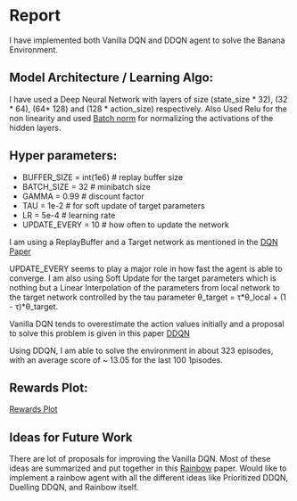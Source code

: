 # Report

I have implemented both Vanilla DQN and DDQN agent to solve the Banana Environment. 

## Model Architecture / Learning Algo:

I have used a Deep Neural Network with layers of size (state_size * 32), (32 * 64), (64* 128) and (128 * action_size) respectively. Also Used Relu for the non linearity and used [Batch norm](https://arxiv.org/abs/1502.03167) for normalizing the activations of the hidden layers. 

## Hyper parameters:

- BUFFER_SIZE = int(1e6)  # replay buffer size
- BATCH_SIZE = 32         # minibatch size
- GAMMA = 0.99            # discount factor
- TAU = 1e-2              # for soft update of target parameters
- LR = 5e-4               # learning rate 
- UPDATE_EVERY = 10        # how often to update the network

I am using a ReplayBuffer and a Target network as mentioned in the [DQN Paper](https://www.nature.com/articles/nature14236) 

UPDATE_EVERY seems to play a major role in how fast the agent is able to converge. I am also using Soft Update for the target parameters which is nothing but a Linear Interpolation of the parameters from local network to the target network controlled by the tau parameter θ_target = τ*θ_local + (1 - τ)*θ_target.

Vanilla DQN tends to overestimate the action values initially and a proposal to solve this problem is given in this paper [DDQN](https://arxiv.org/abs/1509.06461) 

Using DDQN, I am able to solve the environment in about 323 episodes, with an average score of ~ 13.05 for the last 100 1pisodes.

[//]: # (Image References)

[image1]: https://github.com/abilashamarthaluri/navigation-drlnd/blob/master/images/result.jpg "Report"

## Rewards Plot: 

[Rewards Plot][image1]


## Ideas for Future Work

There are lot of proposals for improving the Vanilla DQN. Most of these ideas are summarized and put together in this [Rainbow](https://arxiv.org/abs/1710.02298) paper. Would like to implement a rainbow agent with all the different ideas like Prioritized DDQN, Duelling DDQN, and Rainbow itself.





